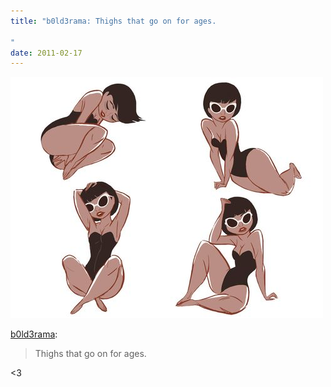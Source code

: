 ```yaml
---
title: "b0ld3rama: Thighs that go on for ages.

"
date: 2011-02-17
---
```


![2011-02-17-9puzr4vz.jpeg](/images/2011-02-17-9puzr4vz.jpeg)

<p><a href="http://b0ld3rama.tumblr.com/post/3339225598">b0ld3rama</a>:</p>
<blockquote>
<p>Thighs that go on for ages.</p>
</blockquote>
<p>&lt;3</p>